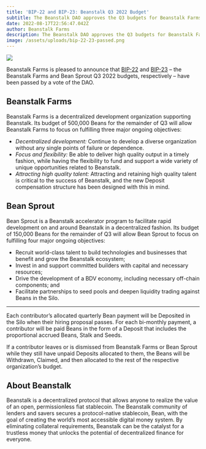 ```yaml
---
title: 'BIP-22 and BIP-23: Beanstalk Q3 2022 Budget'
subtitle: The Beanstalk DAO approves the Q3 budgets for Beanstalk Farms and Bean Sprout.
date: 2022-08-17T22:56:47.042Z
author: Beanstalk Farms
description: The Beanstalk DAO approves the Q3 budgets for Beanstalk Farms and Bean Sprout.
image: /assets/uploads/bip-22-23-passed.png
---
```

![](/assets/uploads/bip-22-23-passed.png)

Beanstalk Farms is pleased to announce that [BIP-22](https://snapshot.org/#/beanstalkdao.eth/proposal/0x770efe960a45d7f91b21b6b13106412b666ad5f90c2a27e398867972aa16f893) and [BIP-23](https://snapshot.org/#/beanstalkdao.eth/proposal/0x3b2a7808f01960ff993b7aec4df9ef6a3434d0ef0843828ea6c6bce4e768e6a9) – the Beanstalk Farms and Bean Sprout Q3 2022 budgets, respectively – have been passed by a vote of the DAO. 

## Beanstalk Farms

Beanstalk Farms is a decentralized development organization supporting Beanstalk. Its budget of 500,000 Beans for the remainder of Q3 will allow Beanstalk Farms to focus on fulfilling three major ongoing objectives:

* _Decentralized development:_ Continue to develop a diverse organization without any single points of failure or dependence.
* _Focus and flexibility:_ Be able to deliver high quality output in a timely fashion, while having the flexibility to fund and support a wide variety of unique opportunities related to Beanstalk.
* _Attracting high quality talent:_ Attracting and retaining high quality talent is critical to the success of Beanstalk, and the new Deposit compensation structure has been designed with this in mind.

## Bean Sprout

Bean Sprout is a Beanstalk accelerator program to facilitate rapid development on and around Beanstalk in a decentralized fashion. Its budget of 150,000 Beans for the remainder of Q3 will allow Bean Sprout to focus on fulfilling four major ongoing objectives:

* Recruit world-class talent to build technologies and businesses that benefit and grow the Beanstalk ecosystem;
* Invest in and support committed builders with capital and necessary resources;
* Drive the development of a BDV economy, including necessary off-chain components; and
* Facilitate partnerships to seed pools and deepen liquidity trading against Beans in the Silo.

*	*	*	*

Each contributor’s allocated quarterly Bean payment will be Deposited in the Silo when their hiring proposal passes. For each bi-monthly payment, a contributor will be paid Beans in the form of a Deposit that includes the proportional accrued Beans, Stalk and Seeds.

If a contributor leaves or is dismissed from Beanstalk Farms or Bean Sprout while they still have unpaid Deposits allocated to them, the Beans will be Withdrawn, Claimed, and then allocated to the rest of the respective organization’s budget.

## About Beanstalk

Beanstalk is a decentralized protocol that allows anyone to realize the value of an open, permissionless fiat stablecoin. The Beanstalk community of lenders and savers secures a protocol-native stablecoin, Bean, with the goal of creating the world’s most accessible digital money system. By eliminating collateral requirements, Beanstalk can be the catalyst for a trustless money that unlocks the potential of decentralized finance for everyone.
